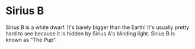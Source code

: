 # Sirius B

Sirius B is a white dwarf. It's barely bigger than the Earth! It's usually
pretty hard to see because it is hidden by Sirius A's blinding light. Sirius B
is known as "The Pup".

